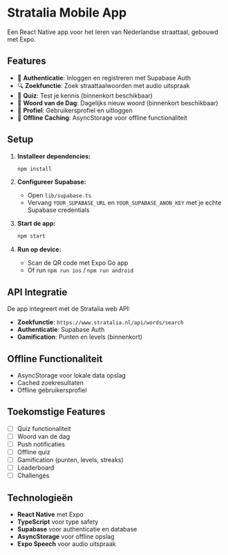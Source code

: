 # Stratalia Mobile App

Een React Native app voor het leren van Nederlandse straattaal, gebouwd met Expo.

## Features

- 🔐 **Authenticatie**: Inloggen en registreren met Supabase Auth
- 🔍 **Zoekfunctie**: Zoek straattaalwoorden met audio uitspraak
- 🧠 **Quiz**: Test je kennis (binnenkort beschikbaar)
- 📅 **Woord van de Dag**: Dagelijks nieuw woord (binnenkort beschikbaar)
- 👤 **Profiel**: Gebruikersprofiel en uitloggen
- 📱 **Offline Caching**: AsyncStorage voor offline functionaliteit

## Setup

1. **Installeer dependencies:**
   ```bash
   npm install
   ```

2. **Configureer Supabase:**
   - Open `lib/supabase.ts`
   - Vervang `YOUR_SUPABASE_URL` en `YOUR_SUPABASE_ANON_KEY` met je echte Supabase credentials

3. **Start de app:**
   ```bash
   npm start
   ```

4. **Run op device:**
   - Scan de QR code met Expo Go app
   - Of run `npm run ios` / `npm run android`

## API Integratie

De app integreert met de Stratalia web API:
- **Zoekfunctie**: `https://www.stratalia.nl/api/words/search`
- **Authenticatie**: Supabase Auth
- **Gamification**: Punten en levels (binnenkort)

## Offline Functionaliteit

- AsyncStorage voor lokale data opslag
- Cached zoekresultaten
- Offline gebruikersprofiel

## Toekomstige Features

- [ ] Quiz functionaliteit
- [ ] Woord van de dag
- [ ] Push notificaties
- [ ] Offline quiz
- [ ] Gamification (punten, levels, streaks)
- [ ] Leaderboard
- [ ] Challenges

## Technologieën

- **React Native** met Expo
- **TypeScript** voor type safety
- **Supabase** voor authenticatie en database
- **AsyncStorage** voor offline opslag
- **Expo Speech** voor audio uitspraak
